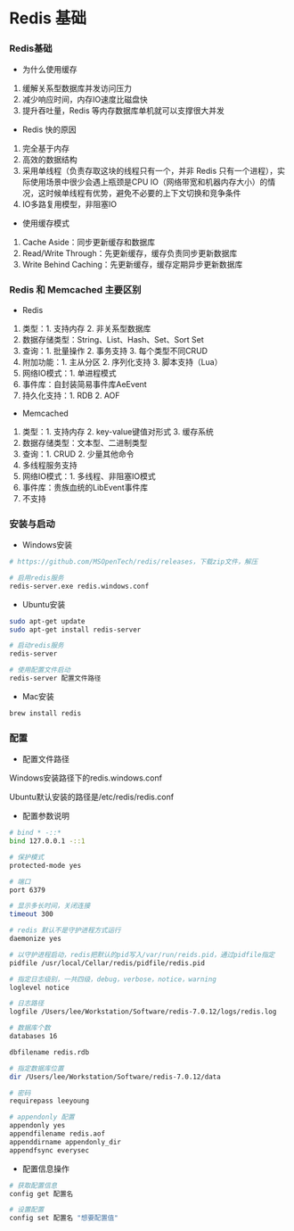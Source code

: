 # Redis 基础


### Redis基础

* 为什么使用缓存

1. 缓解关系型数据库并发访问压力
2. 减少响应时间，内存IO速度比磁盘快
3. 提升吞吐量，Redis 等内存数据库单机就可以支撑很大并发


* Redis 快的原因

1. 完全基于内存
2. 高效的数据结构
3. 采用单线程（负责存取这块的线程只有一个，并非 Redis 只有一个进程），实际使用场景中很少会遇上瓶颈是CPU IO（网络带宽和机器内存大小）的情况，这时候单线程有优势，避免不必要的上下文切换和竞争条件
4. IO多路复用模型，非阻塞IO


* 使用缓存模式

1. Cache Aside：同步更新缓存和数据库
2. Read/Write Through：先更新缓存，缓存负责同步更新数据库
3. Write Behind Caching：先更新缓存，缓存定期异步更新数据库


### Redis 和 Memcached 主要区别

* Redis

1. 类型：1. 支持内存 2. 非关系型数据库
2. 数据存储类型：String、List、Hash、Set、Sort Set
3. 查询：1. 批量操作 2. 事务支持 3. 每个类型不同CRUD
4. 附加功能：1. 主从分区 2. 序列化支持 3. 脚本支持（Lua）
5. 网络IO模式：1. 单进程模式
6. 事件库：自封装简易事件库AeEvent
7. 持久化支持：1. RDB 2. AOF


* Memcached

1. 类型：1. 支持内存 2. key-value键值对形式 3. 缓存系统
2. 数据存储类型：文本型、二进制类型
3. 查询：1. CRUD 2. 少量其他命令
4. 多线程服务支持
5. 网络IO模式：1. 多线程、非阻塞IO模式
6. 事件库：贵族血统的LibEvent事件库
7. 不支持


### 安装与启动

* Windows安装

```bash
# https://github.com/MSOpenTech/redis/releases，下载zip文件，解压

# 启用redis服务
redis-server.exe redis.windows.conf
```


* Ubuntu安装

```bash
sudo apt-get update
sudo apt-get install redis-server

# 启动redis服务
redis-server

# 使用配置文件启动
redis-server 配置文件路径
```


* Mac安装

```bash
brew install redis
```


### 配置

* 配置文件路径

Windows安装路径下的redis.windows.conf

Ubuntu默认安装的路径是/etc/redis/redis.conf


* 配置参数说明

```bash
# bind * -::*
bind 127.0.0.1 -::1

# 保护模式
protected-mode yes

# 端口
port 6379

# 显示多长时间，关闭连接
timeout 300

# redis 默认不是守护进程方式运行
daemonize yes

# 以守护进程启动，redis把默认的pid写入/var/run/reids.pid，通过pidfile指定
pidfile /usr/local/Cellar/redis/pidfile/redis.pid

# 指定日志级别，一共四级，debug，verbose，notice，warning
loglevel notice

# 日志路径
logfile /Users/lee/Workstation/Software/redis-7.0.12/logs/redis.log

# 数据库个数
databases 16

dbfilename redis.rdb

# 指定数据库位置
dir /Users/lee/Workstation/Software/redis-7.0.12/data

# 密码
requirepass leeyoung

# appendonly 配置
appendonly yes
appendfilename redis.aof
appenddirname appendonly_dir
appendfsync everysec
```

* 配置信息操作

```bash
# 获取配置信息
config get 配置名

# 设置配置
config set 配置名 "想要配置值"
```
